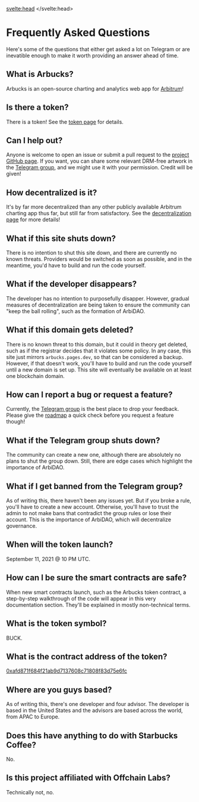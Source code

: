 <script>
    import Copy from '$lib/components/Copy/index.svelte';
</script>

<svelte:head>
    <title>FAQ - Arbucks</title>
    <link rel="canonical" href="https://arbucks.io/docs/faq/">
    <meta property="og:title" content="FAQ - Arbucks">
    <meta name=twitter:title content="FAQ - Arbucks">
</svelte:head>

# Frequently Asked Questions

Here's some of the questions that either get asked a lot on Telegram or are inevatible enough to make it worth providing an answer ahead of time.

## What is Arbucks?
Arbucks is an open-source charting and analytics web app for [Arbitrum](https://arbitrum.io)!

## Is there a token?
There is a token! See the [token page](/docs/token/) for details.

## Can I help out?
Anyone is welcome to open an issue or submit a pull request to the [project GitHub page](https://github.com/natclark/arbucks). If you want, you can share some relevant DRM-free artwork in the [Telegram group](https://t.me/arbuckscafe), and we might use it with your permission. Credit will be given!

## How decentralized is it?
It's by far more decentralized than any other publicly available Arbitrum charting app thus far, but still far from satisfactory. See the [decentralization page](/docs/decentralization/) for more details!

## What if this site shuts down?
There is no intention to shut this site down, and there are currently no known threats. Providers would be switched as soon as possible, and in the meantime, you'd have to build and run the code yourself.

## What if the developer disappears?
The developer has no intention to purposefully disapper. However, gradual measures of decentralization are being taken to ensure the community can "keep the ball rolling", such as the formation of ArbiDAO.

## What if this domain gets deleted?
There is no known threat to this domain, but it could in theory get deleted, such as if the registrar decides that it violates some policy. In any case, this site just mirrors `arbucks.pages.dev`, so that can be considered a backup. However, if that doesn't work, you'll have to build and run the code yourself until a new domain is set up. This site will eventually be available on at least one blockchain domain.

## How can I report a bug or request a feature?
Currently, the [Telegram group](https://t.me/arbuckscafe) is the best place to drop your feedback. Please give the [roadmap](/docs/roadmap/) a quick check before you request a feature though!

## What if the Telegram group shuts down?
The community can create a new one, although there are absolutely no plans to shut the group down. Still, there are edge cases which highlight the importance of ArbiDAO.

## What if I get banned from the Telegram group?
As of writing this, there haven't been any issues yet. But if you broke a rule, you'll have to create a new account. Otherwise, you'll have to trust the admin to not make bans that contradict the group rules or lose their account. This is the importance of ArbiDAO, which will decentralize governance.

## When will the token launch?
September 11, 2021 @ 10 PM UTC.

## How can I be sure the smart contracts are safe?
When new smart contracts launch, such as the Arbucks token contract, a step-by-step walkthrough of the code will appear in this very documentation section. They'll be explained in mostly non-technical terms.

## What is the token symbol?
BUCK.

## What is the contract address of the token?
<a href="https://arbiscan.io/token/0xafd871f684f21ab9d7137608c71808f83d75e6fc" draggable="false" rel="external noopener" target="_blank">0xafd871f684f21ab9d7137608c71808f83d75e6fc</a> <Copy text="0xafd871f684f21ab9d7137608c71808f83d75e6fc" />

## Where are you guys based?
As of writing this, there's one developer and four advisor. The developer is based in the United States and the advisors are based across the world, from APAC to Europe.

## Does this have anything to do with Starbucks Coffee?
No.

## Is this project affiliated with Offchain Labs?
Technically not, no.

